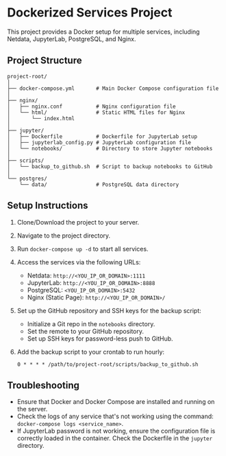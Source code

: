 
# Dockerized Services Project

This project provides a Docker setup for multiple services, including Netdata, JupyterLab, PostgreSQL, and Nginx.

## Project Structure

```
project-root/
│
├── docker-compose.yml       # Main Docker Compose configuration file
│
├── nginx/
│   ├── nginx.conf           # Nginx configuration file
│   └── html/                # Static HTML files for Nginx
│       └── index.html      
│
├── jupyter/
│   ├── Dockerfile           # Dockerfile for JupyterLab setup
│   ├── jupyterlab_config.py # JupyterLab configuration file
│   └── notebooks/           # Directory to store Jupyter notebooks
│
├── scripts/
│   └── backup_to_github.sh  # Script to backup notebooks to GitHub
│
└── postgres/
    └── data/                # PostgreSQL data directory
```

## Setup Instructions

1. Clone/Download the project to your server.
2. Navigate to the project directory.
3. Run `docker-compose up -d` to start all services.
4. Access the services via the following URLs:
   - Netdata: `http://<YOU_IP_OR_DOMAIN>:1111`
   - JupyterLab: `http://<YOU_IP_OR_DOMAIN>:8888`
   - PostgreSQL: `<YOU_IP_OR_DOMAIN>:5432`
   - Nginx (Static Page): `http://<YOU_IP_OR_DOMAIN>/`

5. Set up the GitHub repository and SSH keys for the backup script:
   - Initialize a Git repo in the `notebooks` directory.
   - Set the remote to your GitHub repository.
   - Set up SSH keys for password-less push to GitHub.
   
6. Add the backup script to your crontab to run hourly:
   ```
   0 * * * * /path/to/project-root/scripts/backup_to_github.sh
   ```

## Troubleshooting

- Ensure that Docker and Docker Compose are installed and running on the server.
- Check the logs of any service that's not working using the command: `docker-compose logs <service_name>`.
- If JupyterLab password is not working, ensure the configuration file is correctly loaded in the container. Check the Dockerfile in the `jupyter` directory.
